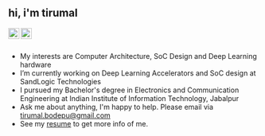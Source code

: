 ## hi, i'm tirumal

<a href="https://www.linkedin.com/in/tirumalnaidu/">
  <img align="left" alt="LinkdeIn" width="22px" src="https://cdn.jsdelivr.net/npm/simple-icons@v3/icons/linkedin.svg" />
</a>
<a href="https://twitter.com/tirumal_naidu">
  <img align="left" alt="Twitter" width="22px" src="https://cdn.jsdelivr.net/npm/simple-icons@v3/icons/twitter.svg" />
</a>

<br />
<br />

- My interests are Computer Architecture, SoC Design and Deep Learning hardware
- I’m currently working on Deep Learning Accelerators and SoC design at SandLogic Technologies
- I pursued my Bachelor's degree in Electronics and Communication Engineering at Indian Institute of Information Technology, Jabalpur
- Ask me about anything, I'm happy to help. Please email via tirumal.bodepu@gmail.com
- See my [resume](https://drive.google.com/file/d/1u3dQ4HlLCVIB147NbT3J2RaFofrM1Pit/view?usp=sharing) to get more info of me.

